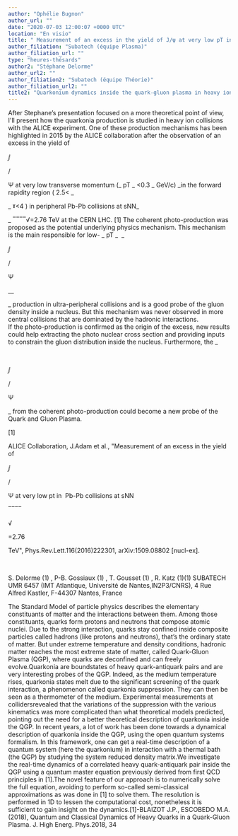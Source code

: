 ```yaml
---
author: "Ophélie Bugnon"
author_url: ""
date: "2020-07-03 12:00:07 +0000 UTC"
location: "En visio"
title: " Measurement of an excess in the yield of J/ψ at very low pT in Pb-Pb collisions at 5.02 TeV with ALICE"
author_filiation: "Subatech (équipe Plasma)"
author_filiation_url: ""
type: "heures-thésards"
author2: "Stéphane Delorme"
author_url2: ""
author_filiation2: "Subatech (équipe Théorie)"
author_filiation_url2: ""
title2: "Quarkonium dynamics inside the quark-gluon plasma in heavy ion collisions"
---
```

After Stephane’s presentation focused on a more theoretical point of view, I'll present how the quarkonia production is studied in heavy ion collisions with the ALICE experiment. One of these production mechanisms has been highlighted in 2015 by the ALICE collaboration after the observation of an excess in the yield of 
 

ⅉ

/

Ψ
 at very low transverse momentum (_
pT
_
&lt;0.3 
_
GeV/c) 
_in the forward rapidity region (
2.5&lt;
_

_
ˠ&lt;4
) in peripheral Pb-Pb collisions at sNN_

_
‾‾‾‾√=2.76 TeV
 at the CERN LHC. [1] The coherent photo-production was proposed as the potential underlying physics mechanism. This mechanism is the main responsible for 
low-
_
pT
_  _



ⅉ

/

Ψ

__

_ production in ultra-peripheral collisions and is a good probe of the gluon density inside a nucleus. But this mechanism was never observed in more central collisions that are dominated by the hadronic interactions.   
 If the photo-production is confirmed as the origin of the excess, new results could help extracting the photo nuclear cross section and providing inputs to constrain the gluon distribution inside the nucleus. Furthermore, the _

 

ⅉ

/

Ψ

_ from the coherent photo-production could become a new probe of the Quark and Gluon Plasma.


[1]


 ALICE Collaboration, J.Adam et al., "Measurement of an excess in the yield of 
 

ⅉ

/

Ψ
 at very low pt in  Pb-Pb collisions at sNN

‾‾‾‾

√

=2.76

 TeV", Phys.Rev.Lett.116(2016)222301, arXiv:1509.08802 
 [nucl-ex].






 




 


<!-- SUMMARY2 -->

S. Delorme 
(1)
, P-B. Gossiaux 
(1)
, T. Gousset 
(1)
, R. Katz 
(1)(1)
 SUBATECH UMR 6457 (IMT Atlantique, Université de Nantes,IN2P3/CNRS), 4 Rue Alfred Kastler, F-44307 Nantes, France

The Standard Model of particle physics describes the elementary constituants of matter and the interactions between them. Among those constituants, quarks form protons and neutrons that compose atomic nuclei. Due to the strong interaction, quarks stay confined inside composite particles called hadrons (like protons and neutrons), that’s the ordinary state of matter. But under extreme temperature and density conditions, hadronic matter reaches the most extreme state of matter, called Quark-Gluon Plasma (QGP), where quarks are deconfined and can freely evolve.Quarkonia are boundstates of heavy quark-antiquark pairs and are very interesting probes of the QGP. Indeed, as the medium temperature rises, quarkonia states melt due to the significant screening of the quark interaction, a phenomenon called quarkonia suppression. They can then be seen as a thermometer of the medium. Experimental measurements at collidersrevealed that the variations of the suppression with the various kinematics was more complicated than what theoretical models predicted, pointing out the need for a better theoretical description of quarkonia inside the QGP. In recent years, a lot of work has been done towards a dynamical description of quarkonia inside the QGP, using the open quantum systems formalism. In this framework, one can get a real-time description of a quantum system (here the quarkonium) in interaction with a thermal bath (the QGP) by studying the system reduced density matrix.We investigate the real-time dynamics of a correlated heavy quark-antiquark pair inside the QGP using a quantum master equation previously derived from first QCD principles in [1].The novel feature of our approach is to numerically solve the full equation, avoiding to perform so-called semi-classical approximations as was done in [1] to solve them. The resolution is performed in 1D to lessen the computational cost, nonetheless it is sufficient to gain insight on the dynamics.[1]-BLAIZOT J.P., ESCOBEDO M.A. (2018), Quantum and Classical Dynamics of Heavy Quarks in a Quark-Gluon Plasma. J. High Energ. Phys.2018, 34

 
